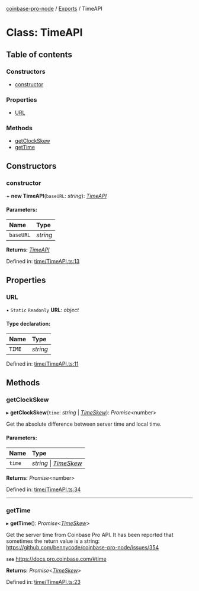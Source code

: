 [coinbase-pro-node](../README.md) / [Exports](../modules.md) / TimeAPI

# Class: TimeAPI

## Table of contents

### Constructors

- [constructor](timeapi.md#constructor)

### Properties

- [URL](timeapi.md#url)

### Methods

- [getClockSkew](timeapi.md#getclockskew)
- [getTime](timeapi.md#gettime)

## Constructors

### constructor

\+ **new TimeAPI**(`baseURL`: _string_): [_TimeAPI_](timeapi.md)

#### Parameters:

| Name      | Type     |
| :-------- | :------- |
| `baseURL` | _string_ |

**Returns:** [_TimeAPI_](timeapi.md)

Defined in: [time/TimeAPI.ts:13](https://github.com/bennycode/coinbase-pro-node/blob/1018fbd/src/time/TimeAPI.ts#L13)

## Properties

### URL

▪ `Static` `Readonly` **URL**: _object_

#### Type declaration:

| Name   | Type     |
| :----- | :------- |
| `TIME` | _string_ |

Defined in: [time/TimeAPI.ts:11](https://github.com/bennycode/coinbase-pro-node/blob/1018fbd/src/time/TimeAPI.ts#L11)

## Methods

### getClockSkew

▸ **getClockSkew**(`time`: _string_ \| [_TimeSkew_](../interfaces/timeskew.md)): _Promise_<number\>

Get the absolute difference between server time and local time.

#### Parameters:

| Name   | Type                                                |
| :----- | :-------------------------------------------------- |
| `time` | _string_ \| [_TimeSkew_](../interfaces/timeskew.md) |

**Returns:** _Promise_<number\>

Defined in: [time/TimeAPI.ts:34](https://github.com/bennycode/coinbase-pro-node/blob/1018fbd/src/time/TimeAPI.ts#L34)

---

### getTime

▸ **getTime**(): _Promise_<[_TimeSkew_](../interfaces/timeskew.md)\>

Get the server time from Coinbase Pro API. It has been reported that sometimes the return value is a string: https://github.com/bennycode/coinbase-pro-node/issues/354

**`see`** https://docs.pro.coinbase.com/#time

**Returns:** _Promise_<[_TimeSkew_](../interfaces/timeskew.md)\>

Defined in: [time/TimeAPI.ts:23](https://github.com/bennycode/coinbase-pro-node/blob/1018fbd/src/time/TimeAPI.ts#L23)
